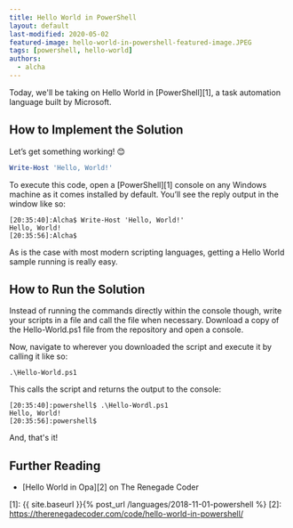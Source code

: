 ```yaml
---
title: Hello World in PowerShell
layout: default
last-modified: 2020-05-02
featured-image: hello-world-in-powershell-featured-image.JPEG
tags: [powershell, hello-world]
authors:
  - alcha
---
```


Today, we'll be taking on Hello World in [PowerShell][1], a task automation language
built by Microsoft.

## How to Implement the Solution

Let’s get something working! 😊

```powershell
Write-Host 'Hello, World!'
```

To execute this code, open a [PowerShell][1] console on any Windows machine as it
comes installed by default. You’ll see the reply output in the window like so:

```console
[20:35:40]:Alcha$ Write-Host 'Hello, World!'
Hello, World!
[20:35:56]:Alcha$
```

As is the case with most modern scripting languages, getting a Hello World
sample running is really easy.

## How to Run the Solution

Instead of running the commands directly within the console though, write your
scripts in a file and call the file when necessary. Download a copy of the
Hello-World.ps1 file from the repository and open a console.

Now, navigate to wherever you downloaded the script and execute it by calling
it like so:

```console
.\Hello-World.ps1
```

This calls the script and returns the output to the console:

```console
[20:35:40]:powershell$ .\Hello-Wordl.ps1
Hello, World!
[20:35:56]:powershell$
```

And, that's it!

## Further Reading

- [Hello World in Opa][2] on The Renegade Coder

[1]: {{ site.baseurl }}{% post_url /languages/2018-11-01-powershell %}
[2]: https://therenegadecoder.com/code/hello-world-in-powershell/
